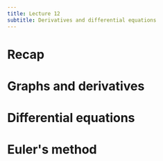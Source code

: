 ```yaml
---
title: Lecture 12
subtitle: Derivatives and differential equations
---
```

# Recap

# Graphs and derivatives

# Differential equations

# Euler's method
